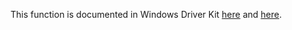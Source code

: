 This function is documented in Windows Driver Kit [here](https://learn.microsoft.com/en-us/windows-hardware/drivers/ddi/wdm/nf-wdm-ntrecoverresourcemanager) and [here](https://learn.microsoft.com/en-us/windows-hardware/drivers/ddi/wdm/nf-wdm-zwrecoverresourcemanager).
